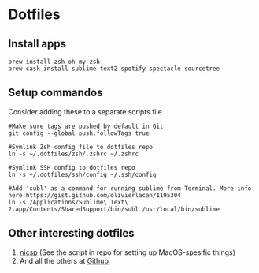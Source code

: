 # Dotfiles

## Install apps
```
brew install zsh oh-my-zsh
brew cask install sublime-text2 spotify spectacle sourcetree
```

## Setup commandos 
Consider adding these to a separate scripts file

```
#Make sure tags are pushed by default in Git
git config --global push.followTags true

#Symlink Zsh config file to dotfiles repo
ln -s ~/.dotfiles/zsh/.zshrc ~/.zshrc

#Symlink SSH config to dotfiles repo
ln -s ~/.dotfiles/ssh/config ~/.ssh/config

#Add 'subl' as a command for running sublime from Terminal. More info here:https://gist.github.com/olivierlacan/1195304
ln -s /Applications/Sublime\ Text\ 2.app/Contents/SharedSupport/bin/subl /usr/local/bin/sublime
```

## Other interesting dotfiles
1. [nicsp](https://github.com/nicksp/dotfiles/blob/master/osx/set-defaults.sh) (See the script in repo for setting up MacOS-spesific things)
1. And all the others at [Github](https://dotfiles.github.io/)

